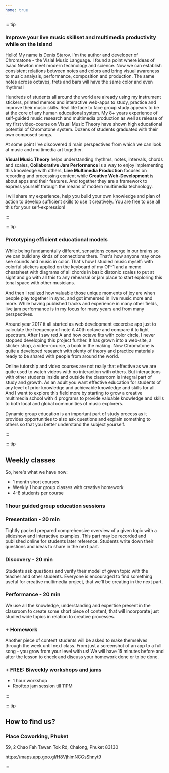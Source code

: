 ```yaml
---
home: true
---
```


<script setup>
import ClassSchedule from './classes/ClassSchedule.vue'
import ProgramsList from './programs/ProgramsList.vue'
import YoutubeEmbed from './use/YoutubeEmbed.vue'

import { defineClientComponent } from 'vitepress'
const CourseList = defineClientComponent(() => import('./courses/CourseList.vue'))
</script>

::: tip

### Improve your live music skillset and multimedia productivity while on the island

Hello! My name is Denis Starov. I'm the author and developer of Chromatone - the Visial Music Language. I found a point where ideas of Isaac Newton meet modern technology and science. Now we can establish consistent relations between notes and colors and bring visual awareness to music analysis, performance, composition and production. The same notes across octaves, frets and bars will have the same color and even rhythms!

Hundreds of students all around the world are already using my instrument stickers, printed memos and interactive web-apps to study, practice and improve their music skills. Real life face to face group study appears to be at the core of any human educational system. My 8+ years experience of self-guided music research and multimedia production as well as release of my first video-course on Visual Music Theory have shown high educational potential of Chromatone system. Dozens of students graduated with their own composed songs.

At some point I've discovered 4 main perspectives from which we can look at music and multimedia art together.

**Visual Music Theory** helps understanding rhythms, notes, intervals, chords and scales, **Collaborative Jam Performance** is a way to enjoy implementing this knowledge with others, **Live Multimedia Production** focuses on recording and processing content while **Creative Web-Development** is about apps and their features. And together they are a framework to express yourself through the means of modern multimedia technology.

I will share my experience, help you build your own knowledge and plan of action to develop sufficient skills to use it creatively. You are free to use all this for your self-expression!

:::

<YoutubeEmbed class="mx-2" video="34Sg5JMlE10" />

<ProgramsList />

<ClassSchedule />

::: tip

### Prototyping efficient educational models

While being fundamentally different, sensations converge in our brains so we can build any kinds of connections there. That's how anyone may once see sounds and music in color. That's how I studied music myself: with colorful stickers applied on the keyboard of my OP-1 and a memo cheatsheet with diagrams of all chords in basic diatonic scales to put at sight and go with all this to any rehearsal or jam place to start exploring this tonal space with other musicians.

And then I realized how valuable those unique moments of joy are when people play together in sync, and got immersed in live music more and more. While having published tracks and experience in many other fields, live jam performance is in my focus for many years and from many perspectives.

Around year 2017 it all started as web development excercise app just to calculate the frequency of note A 40th octave and compare it to light spectrum. After I saw red A and how octave fits with color circle, I never stopped developing this project further. It has grown into a web-site, a sticker shop, a video-course, a book in the making. Now Chromatone is quite a developed research with plenty of theory and practice materials ready to be shared with people from around the world.

Online tutorship and video courses are not really that effective as we are quite used to watch videos with no interaction with others. But interactions with other students inside and outside the classroom is integral part of study and growth. As an adult you want effective education for students of any level of prior knowledge and achievable knowledge and skills for all. And I want to explore this field more by starting to grow a creative multimedia school with 4 programs to provide valuable knowledge and skills to both local and global communities of music explorers.

Dynamic group education is an important part of study process as it provides opportunities to also ask questions and explain something to others so that you better understand the subject yourself.

:::

::: tip

## Weekly classes

So, here's what we have now:

- 1 month short courses
- Weekly 1 hour group classes with creative homework
- 4-8 students per course

### 1 hour guided group education sessions

### Presentation - 20 min

Tightly packed prepared comprehensive overview of a given topic with a slideshow and interactive examples. This part may be recorded and published online for students later reference. Students write down their questions and ideas to share in the next part.

### Discovery - 20 min

Students ask questions and verify their model of given topic with the teacher and other students. Everyone is encouraged to find something useful for creative multimedia project, that we'll be creating in the next part.

### Performance - 20 min

We use all the knowledge, understanding and expertise present in the classroom to create some short piece of content, that will incorporate just studied wide topics in relation to creative processes.

### + Homework

Another piece of content students will be asked to make themselves through the week until next class. From just a screenshot of an app to a full song - you grow from your level with us! We will have 15 minutes before and after the lesson to check and discuss your homework done or to be done.

### + FREE: Biweekly workshops and jams

- 1 hour workshop
- Rooftop jam session till 11PM

:::

::: tip

## How to find us?

### Place Coworking, Phuket

59, 2 Chao Fah Tawan Tok Rd,
Chalong, Phuket 83130

https://maps.app.goo.gl/H8VjhimNCGsShnyt9

:::
